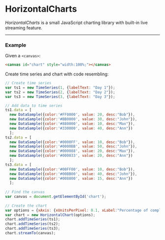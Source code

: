 # HorizontalCharts
*HorizontalCharts* is a small JavaScript charting library with built-in live streaming feature.

---

### Example

Given a `<canvas>`:

```html
<canvas id="chart" style="width:100%;"></canvas>
```
Create time series and chart with code resembling:

```js
// Create time series
var ts1 = new TimeSeries(1, {labelText: "Day 1"});
var ts2 = new TimeSeries(2, {labelText: "Day 2"});
var ts3 = new TimeSeries(3, {labelText: "Day 3"});

// Add data to time series
ts1.data = [
  new DataSample({color:'#FF0000', value: 20, desc:"Bob"}),
  new DataSample({color:'#BB0000', value: 30, desc:"John"}),
  new DataSample({color:'#880000', value: 10, desc:"Max"}),
  new DataSample({color:'#330000', value: 40, desc:"Ann"})
  ];
ts2.data = [
  new DataSample({color:'#0000FF', value: 10, desc:"Bob"}),
  new DataSample({color:'#0000BB', value: 50, desc:"John"}),
  new DataSample({color:'#000088', value: 20, desc:"Max"}),
  new DataSample({color:'#000033', value: 20, desc:"Ann"})
  ];
ts3.data = [
  new DataSample({color:'#00FF00', value: 10, desc:"Bob"}),
  new DataSample({color:'#00BB00', value: 40, desc:"John"}),
  new DataSample({color:'#008800', value: 15, desc:"Ann"})
  ];
  
// Find the canvas
var canvas = document.getElementById('chart');
  
// Create the chart
var options = {xAxis: {xUnitsPerPixel: 0.1, xLabel:"Percentage of completion"}};
var chart = new HorizontalChart(options);
chart.addTimeSeries(ts1);
chart.addTimeSeries(ts2);
chart.addTimeSeries(ts3);
chart.streamTo(canvas);
```
